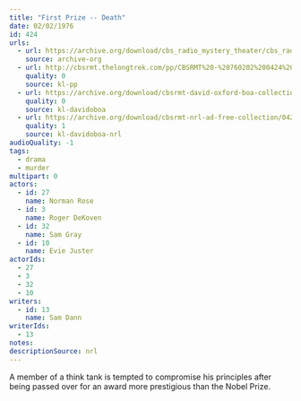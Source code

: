```yaml
---
title: "First Prize -- Death"
date: 02/02/1976
id: 424
urls: 
  - url: https://archive.org/download/cbs_radio_mystery_theater/cbs_radio_mystery_theater-0401-0450.zip/cbs_radio_mystery_theater-0401-0450%2Fcbsrmt_0424_first_prize_death.mp3
    source: archive-org
  - url: http://cbsrmt.thelongtrek.com/pp/CBSRMT%20-%20760202%200424%20First%20Prize--Death_pp.mp3
    quality: 0
    source: kl-pp
  - url: https://archive.org/download/cbsrmt-david-oxford-boa-collection/CBSRMT-760202-0424-First-Prize--Death-(128-44)_KIXI-{BoA}.mp3
    quality: 0
    source: kl-davidoboa
  - url: https://archive.org/download/cbsrmt-nrl-ad-free-collection/0424%20CBSRMT-760202-0424-First-Prize--Death-(128-44)_KIXI-%7BBoA%7D%20(no%20ads).mp3
    quality: 1
    source: kl-davidoboa-nrl
audioQuality: -1
tags: 
  - drama
  - murder
multipart: 0
actors:  
  - id: 27
    name: Norman Rose  
  - id: 3
    name: Roger DeKoven  
  - id: 32
    name: Sam Gray  
  - id: 10
    name: Evie Juster
actorIds:  
  - 27  
  - 3  
  - 32  
  - 10
writers:  
  - id: 13
    name: Sam Dann
writerIds:  
  - 13
notes: 
descriptionSource: nrl
---
```

A member of a think tank is tempted to compromise his principles after being passed over for an award more prestigious than the Nobel Prize.